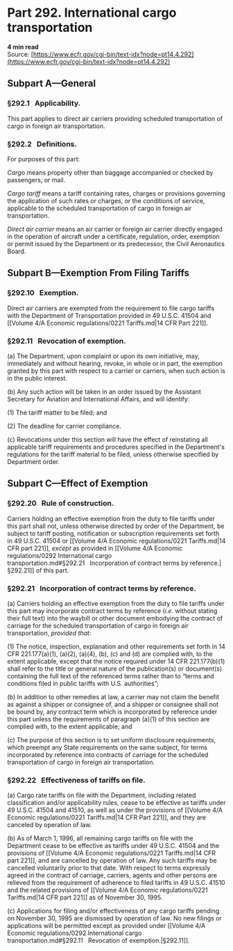# Part 292. International cargo transportation
**4 min read**  
Source: [https://www.ecfr.gov/cgi-bin/text-idx?node=pt14.4.292](https://www.ecfr.gov/cgi-bin/text-idx?node=pt14.4.292)

<div>

## Subpart A—General

### §292.1   Applicability.

This part applies to direct air carriers providing scheduled transportation of cargo in foreign air transportation.

### §292.2   Definitions.

For purposes of this part:

*Cargo* means property other than baggage accompanied or checked by passengers, or mail.

*Cargo tariff* means a tariff containing rates, charges or provisions governing the application of such rates or charges, or the conditions of service, applicable to the scheduled transportation of cargo in foreign air transportation.

*Direct air carrier* means an air carrier or foreign air carrier directly engaged in the operation of aircraft under a certificate, regulation, order, exemption or permit issued by the Department or its predecessor, the Civil Aeronautics Board.

## Subpart B—Exemption From Filing Tariffs

### §292.10   Exemption.

Direct air carriers are exempted from the requirement to file cargo tariffs with the Department of Transportation provided in 49 U.S.C. 41504 and [[Volume 4/A Economic regulations/0221 Tariffs.md|14 CFR Part 221]].

### §292.11   Revocation of exemption.

\(a\) The Department, upon complaint or upon its own initiative, may, immediately and without hearing, revoke, in whole or in part, the exemption granted by this part with respect to a carrier or carriers, when such action is in the public interest.

\(b\) Any such action will be taken in an order issued by the Assistant Secretary for Aviation and International Affairs, and will identify:

\(1\) The tariff matter to be filed; and

\(2\) The deadline for carrier compliance.

\(c\) Revocations under this section will have the effect of reinstating all applicable tariff requirements and procedures specified in the Department's regulations for the tariff material to be filed, unless otherwise specified by Department order.

## Subpart C—Effect of Exemption

### §292.20   Rule of construction.

Carriers holding an effective exemption from the duty to file tariffs under this part shall not, unless otherwise directed by order of the Department, be subject to tariff posting, notification or subscription requirements set forth in 49 U.S.C. 41504 or [[Volume 4/A Economic regulations/0221 Tariffs.md|14 CFR part 221]], *except* as provided in [[Volume 4/A Economic regulations/0292 International cargo transportation.md#§292.21   Incorporation of contract terms by reference.|§292.21]] of this part.

### §292.21   Incorporation of contract terms by reference.

\(a\) Carriers holding an effective exemption from the duty to file tariffs under this part may incorporate contract terms by reference (*i.e.* without stating their full text) into the waybill or other document embodying the contract of carriage for the scheduled transportation of cargo in foreign air transportation, *provided that:*

\(1\) The notice, inspection, explanation and other requirements set forth in 14 CFR 221.177(a)(1), (a)(2), (a)(4), (b), (c) and (d) are complied with, to the extent applicable, except that the notice required under 14 CFR 221.177(b)(1) shall refer to the title or general nature of the publication(s) or document(s) containing the full text of the referenced terms rather than to “terms and conditions filed in public tariffs with U.S. authorities”;

\(b\) In addition to other remedies at law, a carrier may not claim the benefit as against a shipper or consignee of, and a shipper or consignee shall not be bound by, any contract term which is incorporated by reference under this part unless the requirements of paragraph (a)(1) of this section are complied with, to the extent applicable; and

\(c\) The purpose of this section is to set uniform disclosure requirements, which preempt any State requirements on the same subject, for terms incorporated by reference into contracts of carriage for the scheduled transportation of cargo in foreign air transportation.

### §292.22   Effectiveness of tariffs on file.

\(a\) Cargo rate tariffs on file with the Department, including related classification and/or applicability rules, cease to be effective as tariffs under 49 U.S.C. 41504 and 41510, as well as under the provisions of [[Volume 4/A Economic regulations/0221 Tariffs.md|14 CFR Part 221]], and they are canceled by operation of law.

\(b\) As of March 1, 1996, all remaining cargo tariffs on file with the Department cease to be effective as tariffs under 49 U.S.C. 41504 and the provisions of [[Volume 4/A Economic regulations/0221 Tariffs.md|14 CFR part 221]], and are cancelled by operation of law. Any such tariffs may be cancelled voluntarily prior to that date. With respect to terms expressly agreed in the contract of carriage, carriers, agents and other persons are relieved from the requirement of adherence to filed tariffs in 49 U.S.C. 41510 and the related provisions of [[Volume 4/A Economic regulations/0221 Tariffs.md|14 CFR part 221]] as of November 30, 1995.

\(c\) Applications for filing and/or effectiveness of any cargo tariffs pending on November 30, 1995 are dismissed by operation of law. No new filings or applications will be permitted except as provided under [[Volume 4/A Economic regulations/0292 International cargo transportation.md#§292.11   Revocation of exemption.|§292.11]].

</div>